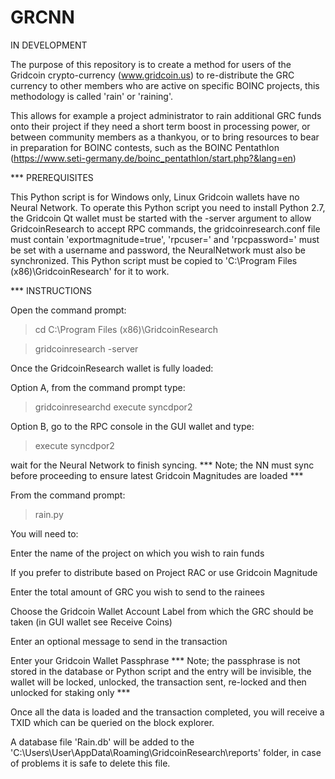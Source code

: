 # GRCNN

IN DEVELOPMENT

The purpose of this repository is to create a method for users of the Gridcoin crypto-currency (www.gridcoin.us)
to re-distribute the GRC currency to other members who are active on specific BOINC projects, this methodology is
called 'rain' or 'raining'.

This allows for example a project administrator to rain additional GRC funds onto their project if they need a
short term boost in processing power, or between community members as a thankyou, or to bring resources to bear
in preparation for BOINC contests, such as the BOINC Pentathlon (https://www.seti-germany.de/boinc_pentathlon/start.php?&lang=en)

*** PREREQUISITES

This Python script is for Windows only, Linux Gridcoin wallets have no Neural Network.  To operate this Python script you need to install Python 2.7, the Gridcoin Qt wallet must be started with the -server argument to allow GridcoinResearch to accept RPC commands, the gridcoinresearch.conf file must contain 'exportmagnitude=true', 'rpcuser=' and 'rpcpassword=' must be set with a username and password, the NeuralNetwork must also be synchronized.  This Python script must be copied to 'C:\Program Files (x86)\GridcoinResearch' for it to work.

*** INSTRUCTIONS

Open the command prompt:

  > cd C:\Program Files (x86)\GridcoinResearch
  
  > gridcoinresearch -server

Once the GridcoinResearch wallet is fully loaded:

Option A, from the command prompt type:

  > gridcoinresearchd execute syncdpor2
  
Option B, go to the RPC console in the GUI wallet and type:

  > execute syncdpor2

wait for the Neural Network to finish syncing.  *** Note; the NN must sync before proceeding to ensure latest Gridcoin Magnitudes are loaded ***

From the command prompt:

  > rain.py
  
You will need to:

Enter the name of the project on which you wish to rain funds

If you prefer to distribute based on Project RAC or use Gridcoin Magnitude

Enter the total amount of GRC you wish to send to the rainees

Choose the Gridcoin Wallet Account Label from which the GRC should be taken (in GUI wallet see Receive Coins)

Enter an optional message to send in the transaction

Enter your Gridcoin Wallet Passphrase *** Note; the passphrase is not stored in the database or Python script and the entry will be invisible, the wallet will be locked, unlocked, the transaction sent, re-locked and then unlocked for staking only ***

Once all the data is loaded and the transaction completed, you will receive a TXID which can be queried on the block explorer.

A database file 'Rain.db' will be added to the 'C:\Users\User\AppData\Roaming\GridcoinResearch\reports' folder, in case of problems it is safe to delete this file.
